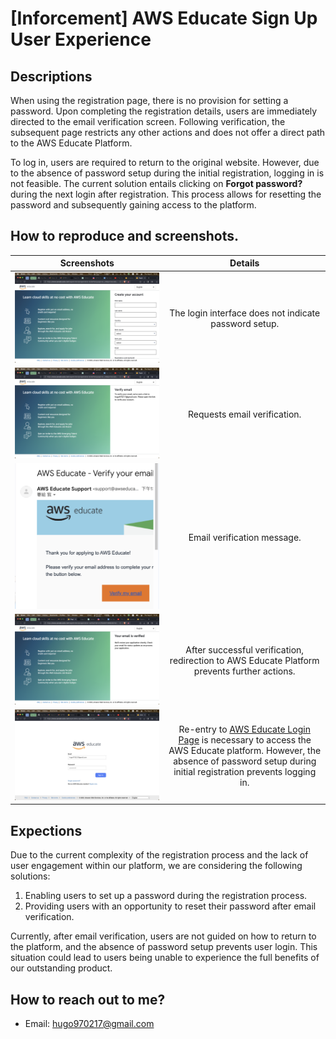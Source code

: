 # [Inforcement] AWS Educate Sign Up User Experience

Descriptions
---
When using the registration page, there is no provision for setting a password. Upon completing the registration details, users are immediately directed to the email verification screen. Following verification, the subsequent page restricts any other actions and does not offer a direct path to the AWS Educate Platform.

To log in, users are required to return to the original website. However, due to the absence of password setup during the initial registration, logging in is not feasible. The current solution entails clicking on **Forgot password?** during the next login after registration. This process allows for resetting the password and subsequently gaining access to the platform.

How to reproduce and screenshots.
---
| Screenshots | Details |
|:-:|:-:|
| ![signup](./signup.png)| The login interface does not indicate password setup. |
| ![signup](./Ask_Verify.png)| Requests email verification. |
| ![signup](./verify.png)| Email verification message. |
| ![signup](./success.png)| After successful verification, redirection to AWS Educate Platform prevents further actions. |
| ![signup](./loging.png)| Re-entry to [AWS Educate Login Page](https://www.awseducate.com/signin/SiteLogin?language=en_US) is necessary to access the AWS Educate platform. However, the absence of password setup during initial registration prevents logging in. |

Expections
---
Due to the current complexity of the registration process and the lack of user engagement within our platform, we are considering the following solutions:
1. Enabling users to set up a password during the registration process.
2. Providing users with an opportunity to reset their password after email verification.

Currently, after email verification, users are not guided on how to return to the platform, and the absence of password setup prevents user login. This situation could lead to users being unable to experience the full benefits of our outstanding product.

How to reach out to me?
---
- Email: hugo970217@gmail.com